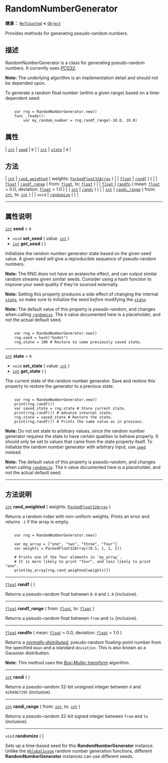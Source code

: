 <!-- ⚠ 请勿编辑本文件 ⚠ -->
<!-- 本文档使用脚本从 WeDot 引擎源码仓库生成。 -->
<!-- 生成脚本：https://github.com/WeDot-Engine/WeDot/tree/4.3/doc/tools/make_md.py； -->
<!-- 原文件：https://github.com/WeDot-Engine/WeDot/tree/4.3/doc/classes/RandomNumberGenerator.xml。 -->

<div id="_class_randomnumbergenerator"></div>

# RandomNumberGenerator

**继承：** [`RefCounted`](class_refcounted.md) **<** [`Object`](class_object.md)

Provides methods for generating pseudo-random numbers.

## 描述

RandomNumberGenerator is a class for generating pseudo-random numbers. It currently uses [*PCG32*](https://www.pcg-random.org/).

 **Note:** The underlying algorithm is an implementation detail and should not be depended upon.

To generate a random float number (within a given range) based on a time-dependent seed:

```

    var rng = RandomNumberGenerator.new()
    func _ready():
        var my_random_number = rng.randf_range(-10.0, 10.0)
```



## 属性

| [`int`](class_int.md) | [`seed`](#class_randomnumbergenerator_property_seed)   | ``0`` |
| [`int`](class_int.md) | [`state`](#class_randomnumbergenerator_property_state) | ``0`` |

## 方法

| [`int`](class_int.md)     | [`rand_weighted`](#class_randomnumbergenerator_method_rand_weighted) ( weights: [`PackedFloat32Array`](class_packedfloat32array.md) )        |
| [`float`](class_float.md) | [`randf`](#class_randomnumbergenerator_method_randf) ( )                                                                                     |
| [`float`](class_float.md) | [`randf_range`](#class_randomnumbergenerator_method_randf_range) ( from: [`float`](class_float.md), to: [`float`](class_float.md) )          |
| [`float`](class_float.md) | [`randfn`](#class_randomnumbergenerator_method_randfn) ( mean: [`float`](class_float.md) = 0.0, deviation: [`float`](class_float.md) = 1.0 ) |
| [`int`](class_int.md)     | [`randi`](#class_randomnumbergenerator_method_randi) ( )                                                                                     |
| [`int`](class_int.md)     | [`randi_range`](#class_randomnumbergenerator_method_randi_range) ( from: [`int`](class_int.md), to: [`int`](class_int.md) )                  |
| `void`                    | [`randomize`](#class_randomnumbergenerator_method_randomize) ( )                                                                             |

<!-- rst-class:: classref-section-separator -->

---

## 属性说明

<div id="_class_randomnumbergenerator_property_seed"></div>

[`int`](class_int.md) **seed** = ``0`` <div id="class_randomnumbergenerator_property_seed"></div>

- `void` **set_seed** ( value: [`int`](class_int.md) )
- [`int`](class_int.md) **get_seed** ( )

Initializes the random number generator state based on the given seed value. A given seed will give a reproducible sequence of pseudo-random numbers.

 **Note:** The RNG does not have an avalanche effect, and can output similar random streams given similar seeds. Consider using a hash function to improve your seed quality if they're sourced externally.

 **Note:** Setting this property produces a side effect of changing the internal [`state`](#class_randomnumbergenerator_property_state), so make sure to initialize the seed *before* modifying the [`state`](#class_randomnumbergenerator_property_state):

 **Note:** The default value of this property is pseudo-random, and changes when calling [`randomize`](#class_randomnumbergenerator_method_randomize). The `0` value documented here is a placeholder, and not the actual default seed.

```

    var rng = RandomNumberGenerator.new()
    rng.seed = hash("Godot")
    rng.state = 100 # Restore to some previously saved state.
```



<!-- rst-class:: classref-item-separator -->

---

<div id="_class_randomnumbergenerator_property_state"></div>

[`int`](class_int.md) **state** = ``0`` <div id="class_randomnumbergenerator_property_state"></div>

- `void` **set_state** ( value: [`int`](class_int.md) )
- [`int`](class_int.md) **get_state** ( )

The current state of the random number generator. Save and restore this property to restore the generator to a previous state:

```

    var rng = RandomNumberGenerator.new()
    print(rng.randf())
    var saved_state = rng.state # Store current state.
    print(rng.randf()) # Advance internal state.
    rng.state = saved_state # Restore the state.
    print(rng.randf()) # Prints the same value as in previous.
```

 **Note:** Do not set state to arbitrary values, since the random number generator requires the state to have certain qualities to behave properly. It should only be set to values that came from the state property itself. To initialize the random number generator with arbitrary input, use [`seed`](#class_randomnumbergenerator_property_seed) instead.

 **Note:** The default value of this property is pseudo-random, and changes when calling [`randomize`](#class_randomnumbergenerator_method_randomize). The `0` value documented here is a placeholder, and not the actual default seed.



<!-- rst-class:: classref-section-separator -->

---

## 方法说明

<div id="_class_randomnumbergenerator_method_rand_weighted"></div>

[`int`](class_int.md) **rand_weighted** ( weights: [`PackedFloat32Array`](class_packedfloat32array.md) )<div id="class_randomnumbergenerator_method_rand_weighted"></div>

Returns a random index with non-uniform weights. Prints an error and returns `-1` if the array is empty.



```gdscript

    var rng = RandomNumberGenerator.new()
    
    var my_array = ["one", "two", "three", "four"]
    var weights = PackedFloat32Array([0.5, 1, 1, 2])
    
    # Prints one of the four elements in `my_array`.
    # It is more likely to print "four", and less likely to print "one".
    print(my_array[rng.rand_weighted(weights)])
```





<!-- rst-class:: classref-item-separator -->

---

<div id="_class_randomnumbergenerator_method_randf"></div>

[`float`](class_float.md) **randf** ( )<div id="class_randomnumbergenerator_method_randf"></div>

Returns a pseudo-random float between `0.0` and `1.0` (inclusive).

<!-- rst-class:: classref-item-separator -->

---

<div id="_class_randomnumbergenerator_method_randf_range"></div>

[`float`](class_float.md) **randf_range** ( from: [`float`](class_float.md), to: [`float`](class_float.md) )<div id="class_randomnumbergenerator_method_randf_range"></div>

Returns a pseudo-random float between `from` and `to` (inclusive).

<!-- rst-class:: classref-item-separator -->

---

<div id="_class_randomnumbergenerator_method_randfn"></div>

[`float`](class_float.md) **randfn** ( mean: [`float`](class_float.md) = 0.0, deviation: [`float`](class_float.md) = 1.0 )<div id="class_randomnumbergenerator_method_randfn"></div>

Returns a [*normally-distributed*](https://en.wikipedia.org/wiki/Normal_distribution), pseudo-random floating-point number from the specified `mean` and a standard `deviation`. This is also known as a Gaussian distribution.

 **Note:** This method uses the [*Box-Muller transform*](https://en.wikipedia.org/wiki/Box%E2%80%93Muller_transform) algorithm.

<!-- rst-class:: classref-item-separator -->

---

<div id="_class_randomnumbergenerator_method_randi"></div>

[`int`](class_int.md) **randi** ( )<div id="class_randomnumbergenerator_method_randi"></div>

Returns a pseudo-random 32-bit unsigned integer between `0` and `4294967295` (inclusive).

<!-- rst-class:: classref-item-separator -->

---

<div id="_class_randomnumbergenerator_method_randi_range"></div>

[`int`](class_int.md) **randi_range** ( from: [`int`](class_int.md), to: [`int`](class_int.md) )<div id="class_randomnumbergenerator_method_randi_range"></div>

Returns a pseudo-random 32-bit signed integer between `from` and `to` (inclusive).

<!-- rst-class:: classref-item-separator -->

---

<div id="_class_randomnumbergenerator_method_randomize"></div>

`void` **randomize** ( )<div id="class_randomnumbergenerator_method_randomize"></div>

Sets up a time-based seed for this **RandomNumberGenerator** instance. Unlike the [`@GlobalScope`](class_@globalscope.md) random number generation functions, different **RandomNumberGenerator** instances can use different seeds.

[^virtual]: 本方法通常需要用户覆盖才能生效。
[^const]: 本方法无副作用，不会修改该实例的任何成员变量。
[^vararg]: 本方法除了能接受在此处描述的参数外，还能够继续接受任意数量的参数。
[^constructor]: 本方法用于构造某个类型。
[^static]: 调用本方法无需实例，可直接使用类名进行调用。
[^operator]: 本方法描述的是使用本类型作为左操作数的有效运算符。
[^bitfield]: 这个值是由下列位标志构成位掩码的整数。
[^void]: 无返回值。
